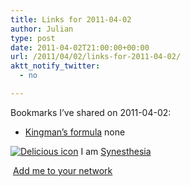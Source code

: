 ```yaml
---
title: Links for 2011-04-02
author: Julian
type: post
date: 2011-04-02T21:00:00+00:00
url: /2011/04/02/links-for-2011-04-02/
aktt_notify_twitter:
  - no

---
```

Bookmarks I&#8217;ve shared on 2011-04-02:

  * [Kingman&#8217;s formula][1] 
    none</li> </ul> 
    
    <p class="deliciouslink">
      <a href="https://del.icio.us/synesthesia" title="See all my bookmarks on del.icio.us"><img src="https://www.synesthesia.co.uk/images/deliciousicon.jpg" alt="Delicious icon" /></a>&nbsp;I am <a href="https://del.icio.us/synesthesia" title="See all my bookmarks on del.icio.us">Synesthesia</a>
    </p>
    
    <p class="deliciouslink">
      <a href="https://del.icio.us/network?add=synesthesia" title="Add me to your del.icio.us network"><img src="https://www.synesthesia.co.uk/images/add.gif" alt="" /></a>&nbsp;<a href="https://del.icio.us/network?add=synesthesia" title="Add me to your del.icio.us network">Add me to your network</a>
    </p>

 [1]: https://en.m.wikipedia.org/wiki/Kingman's_formula